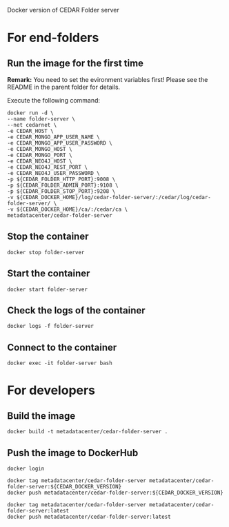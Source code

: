 Docker version of CEDAR Folder server

# For end-folders

## Run the image for the first time

**Remark:** You need to set the evironment variables first! Please see the README in the parent folder for details.

Execute the following command:

````
docker run -d \
--name folder-server \
--net cedarnet \
-e CEDAR_HOST \
-e CEDAR_MONGO_APP_USER_NAME \
-e CEDAR_MONGO_APP_USER_PASSWORD \
-e CEDAR_MONGO_HOST \
-e CEDAR_MONGO_PORT \
-e CEDAR_NEO4J_HOST \
-e CEDAR_NEO4J_REST_PORT \
-e CEDAR_NEO4J_USER_PASSWORD \
-p ${CEDAR_FOLDER_HTTP_PORT}:9008 \
-p ${CEDAR_FOLDER_ADMIN_PORT}:9108 \
-p ${CEDAR_FOLDER_STOP_PORT}:9208 \
-v ${CEDAR_DOCKER_HOME}/log/cedar-folder-server/:/cedar/log/cedar-folder-server/ \
-v ${CEDAR_DOCKER_HOME}/ca/:/cedar/ca \
metadatacenter/cedar-folder-server
````

## Stop the container

    docker stop folder-server

## Start the container

    docker start folder-server

## Check the logs of the container

    docker logs -f folder-server

## Connect to the container

    docker exec -it folder-server bash

# For developers

## Build the image

````
docker build -t metadatacenter/cedar-folder-server .
````

## Push the image to DockerHub

````
docker login

docker tag metadatacenter/cedar-folder-server metadatacenter/cedar-folder-server:${CEDAR_DOCKER_VERSION}
docker push metadatacenter/cedar-folder-server:${CEDAR_DOCKER_VERSION}

docker tag metadatacenter/cedar-folder-server metadatacenter/cedar-folder-server:latest
docker push metadatacenter/cedar-folder-server:latest
````